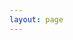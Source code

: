 ```yaml
---
layout: page
---
```


<script setup>
import { VPTeamPage, VPTeamPageTitle, VPTeamMembers } from 'vitepress/theme';

const contributors = [
  {
    avatar: 'https://pic1.zhimg.com/v2-b4251de7d2499e942c7ebf447a90d2eb_xll.jpg?source=32738c0c',
    name: 'LSTM-Kirigaya (锦恢)',
    title: 'Creator & Developer',
    links: [
      { icon: 'github', link: 'https://github.com/LSTM-Kirigaya' },
      { icon: 'zhihu', link: 'https://www.zhihu.com/people/can-meng-zhong-de-che-xian' },
      { icon: 'bilibili', link: 'https://space.bilibili.com/434469188?spm_id_from=333.1007.0.0' },
      { icon: 'blog', link: 'https://kirigaya.cn/home' },
    ]
  },
  {
    avatar: 'https://avatars.githubusercontent.com/u/55867654?v=4',
    name: 'PeaceSheep',
    title: 'Creator & Developer',
    links: [
      { icon: 'github', link: 'https://github.com/li1553770945' },
      { icon: 'blog', link: 'https://peacesheep.xyz' },
    ]
  },
    {
    avatar: 'https://avatars.githubusercontent.com/u/8943691?v=4',
    name: 'appli456',
    title: 'Developer',
    links: [
      { icon: 'github', link: 'https://github.com/appli456' },
    ]
  },
  {
    avatar: 'https://avatars.githubusercontent.com/u/115577936?v=4',
    name: 'AmeSoraQwQ (AmeZora)',
    title: 'Creator & Operation',
    links: [
      { icon: 'bilibili', link: 'https://b23.tv/bqflzuJ' },
      { icon: 'github', link: 'https://github.com/ArcStellar2025' },
    ]
  },
  {
    avatar: 'https://avatars.githubusercontent.com/u/129645384?v=4',
    name: 'SFXJX (社奉行佳婿)',
    title: 'Developer',
    links: [
      { icon: 'github', link: 'https://github.com/STUzhy' },
    ]
  },
  {
    avatar: 'https://avatars.githubusercontent.com/u/37235140?v=4',
    name: 'hao (cybermanhao)',
    title: 'Developer',
    links: [
      { icon: 'github', link: 'https://github.com/cybermanhao' },
    ]
  },
  {
    avatar: 'https://avatars.githubusercontent.com/u/213030338?v=4',
    name: 'reliedejuedouzhe2',
    title: 'Developer',
    links: [
      { icon: 'github', link: 'https://github.com/reliedejuedouzhe2' },
    ]
  },
  {
    avatar: 'https://avatars.githubusercontent.com/u/206822796?v=4',
    name: 'ZYD045692',
    title: 'Developer',
    links: [
      { icon: 'github', link: 'https://github.com/ZYD045692' },
    ]
  }
]
</script>

<Contributors
  :contributors="contributors"
/>